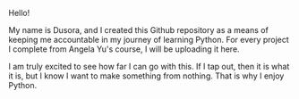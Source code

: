Hello!

My name is Dusora, and I created this Github repository as a means of keeping me accountable in my journey of learning Python. For every project I complete from Angela Yu's course, I will be uploading it here.

I am truly excited to see how far I can go with this. If I tap out, then it is what it is, but I know I want to make something from nothing. That is why I enjoy Python.
